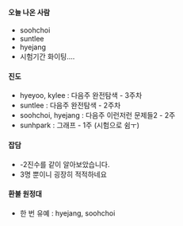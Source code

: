 #### 오늘 나온 사람
- soohchoi
- suntlee
- hyejang
- 시험기간 화이팅....

#### 진도
- hyeyoo, kylee :  다음주 완전탐색 - 3주차 
- suntlee : 다음주 완전탐색 - 2주차 
- soohchoi, hyejang : 다음주 이런저런 문제들2 - 2주
- sunhpark : 그래프 - 1주 (시험으로 쉼ㅜ)

#### 잡담
- -2진수를 같이 알아보았습니다.
- 3명 뿐이니 굉장히 적적하네요

#### 환불 원정대
- 한 번 유예 : hyejang, soohchoi
